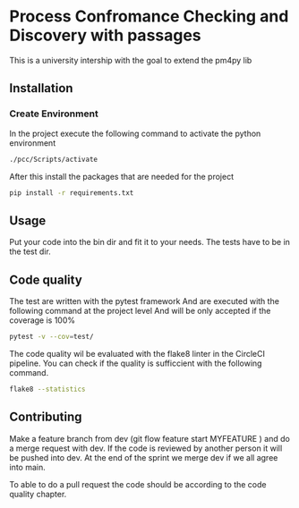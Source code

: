# Process Confromance Checking and Discovery with passages

This is a university intership with the goal to extend the pm4py lib

## Installation

### Create Environment

In the project execute the following command to activate the python environment

```bash
./pcc/Scripts/activate
```

After this install the packages that are needed for the project

```bash
pip install -r requirements.txt
```

## Usage

Put your code into the bin dir and fit it to your needs.
The tests have to be in the test dir.

## Code quality

The test are written with the pytest framework
And are executed with the following command at the project level
And will be only accepted if the coverage is 100%

```bash
pytest -v --cov=test/
```
The code quality wil be evaluated with the flake8 linter in the CircleCI pipeline.
You can check if the quality is sufficcient with the following command.

```bash
flake8 --statistics
```

## Contributing
Make a feature branch from dev (git flow feature start MYFEATURE ) and do a merge request with dev. If the code is reviewed by another person it will be pushed into
dev. At the end of the sprint we merge dev if we all agree into main.

To able to do a pull request the code should be according to the code quality chapter.
